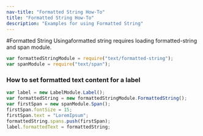 ```yaml
---
nav-title: "Formatted String How-To"
title: "Formatted String How-To"
description: "Examples for using Formatted String"
---
```

#Formatted String
Usingaformatted string requires loading formatted-string and span module.
```JavaScript
var formattedStringModule = require("text/formatted-string");
var spanModule = require("text/span");
```
### How to set formatted text content for a label
``` JavaScript
var label = new LabelModule.Label();
var formattedString = new formattedStringModule.FormattedString();
var firstSpan = new spanModule.Span();
firstSpan.fontSize = 15;
firstSpan.text = "LoremIpsum";
formattedString.spans.push(firstSpan);
label.formattedText = formattedString;
```
